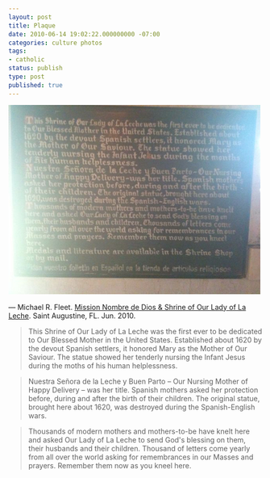 ```yaml
---
layout: post
title: Plaque
date: 2010-06-14 19:02:22.000000000 -07:00
categories: culture photos
tags:
- catholic
status: publish
type: post
published: true
---
```

![Plaque inside the Chapel of Our Lady of La Leche](/assets/tumblr_l40pwy76us1qz9vvbo1_500.jpg)

&mdash; Michael R. Fleet. [Mission Nombre de Dios & Shrine of Our Lady of La Leche](http://www.missionandshrine.org/). Saint Augustine, FL. Jun. 2010.

<!-- more -->

> This Shrine of Our Lady of La Leche was the first ever to be dedicated to Our Blessed Mother in the United States. Established about 1620 by the devout Spanish settlers, it honored Mary as the Mother of Our Saviour. The statue showed her tenderly nursing the Infant Jesus during the moths of his human helplessness.

> Nuestra Señora de la Leche y Buen Parto – Our Nursing Mother of Happy Delivery – was her title. Spanish mothers asked her protection before, during and after the birth of their children. The original statue, brought here about 1620, was destroyed during the Spanish-English wars.

> Thousands of modern mothers and mothers-to-be have knelt here and asked Our Lady of La Leche to send God's blessing on them, their husbands and their children. Thousand of letters come yearly from all over the world asking for remembrances in our Masses and prayers. Remember them now as you kneel here.
